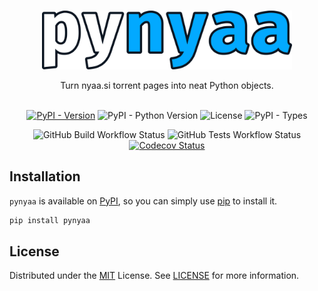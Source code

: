 <br/>
<p align="center">
  <a href="https://github.com/Ravencentric/pynyaa">
    <img src="https://raw.githubusercontent.com/Ravencentric/pynyaa/main/docs/assets/logo.png" alt="Logo" width="400">
  </a>
  <p align="center">
    Turn nyaa.si torrent pages into neat Python objects.
    <br/>
    <br/>
  </p>
</p>

<p align="center">
<a href="https://pypi.org/project/pynyaa/"><img src="https://img.shields.io/pypi/v/pynyaa" alt="PyPI - Version" ></a>
<img src="https://img.shields.io/pypi/pyversions/pynyaa" alt="PyPI - Python Version">
<img src="https://img.shields.io/github/license/Ravencentric/pynyaa" alt="License">
<img src="https://img.shields.io/pypi/types/pynyaa" alt="PyPI - Types">
</p>

<p align="center">
<img src="https://img.shields.io/github/actions/workflow/status/Ravencentric/pynyaa/release.yml" alt="GitHub Build Workflow Status">
<img src="https://img.shields.io/github/actions/workflow/status/ravencentric/pynyaa/tests.yml" alt="GitHub Tests Workflow Status">
<a href="https://codecov.io/gh/Ravencentric/pynyaa"><img src="https://codecov.io/gh/Ravencentric/pynyaa/graph/badge.svg?token=9LZ2I4LDYT" alt="Codecov Status"></a>
</p>

## Installation

`pynyaa` is available on [PyPI](https://pypi.org/project/pynyaa/), so you can simply use [pip](https://github.com/pypa/pip) to install it.

```sh
pip install pynyaa
```

## License

Distributed under the [MIT](https://choosealicense.com/licenses/mit/) License. See [LICENSE](https://github.com/Ravencentric/pynyaa/blob/main/LICENSE) for more information.
